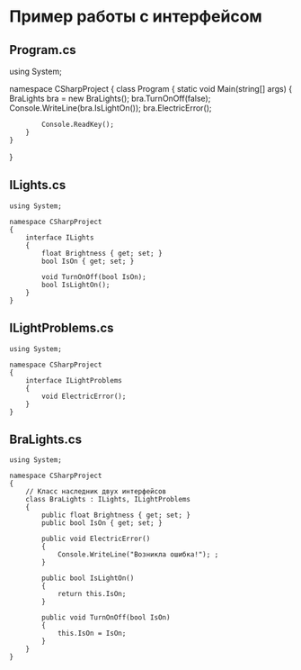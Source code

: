 # Пример работы с интерфейсом

## Program.cs

using System;

namespace CSharpProject
{
    class Program
    {
        static void Main(string[] args)
        {
            BraLights bra = new BraLights();
            bra.TurnOnOff(false);
            Console.WriteLine(bra.IsLightOn());
            bra.ElectricError();

            Console.ReadKey();
        }
    }
}

## ILights.cs

    using System;

    namespace CSharpProject
    {
        interface ILights
        {
            float Brightness { get; set; }
            bool IsOn { get; set; }

            void TurnOnOff(bool IsOn);
            bool IsLightOn();
        }
    }

## ILightProblems.cs

    using System;

    namespace CSharpProject
    {
        interface ILightProblems
        {
            void ElectricError();
        }
    }

## BraLights.cs

    using System;

    namespace CSharpProject
    {
        // Класс наследник двух интерфейсов
        class BraLights : ILights, ILightProblems
        {
            public float Brightness { get; set; }
            public bool IsOn { get; set; }

            public void ElectricError()
            {
                Console.WriteLine("Возникла ошибка!"); ;
            }

            public bool IsLightOn()
            {
                return this.IsOn;
            }

            public void TurnOnOff(bool IsOn)
            {
                this.IsOn = IsOn;
            }
        }
    }
